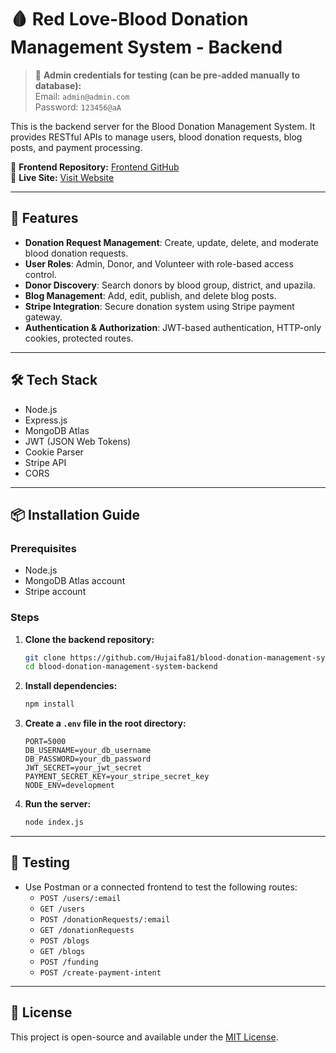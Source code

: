 
# 🩸 Red Love-Blood Donation Management System - Backend

> 🧪 **Admin credentials for testing (can be pre-added manually to database):**  
> Email: `admin@admin.com`  
> Password: `123456@aA`

This is the backend server for the Blood Donation Management System. It provides RESTful APIs to manage users, blood donation requests, blog posts, and payment processing.

🔗 **Frontend Repository:** [Frontend GitHub](https://github.com/Hujaifa81/blood-donation-management-system-frontend)  
🔗 **Live Site:** [Visit Website](https://blood-donation-managemen-7ebd3.web.app/)

---

## 🚀 Features

- **Donation Request Management**: Create, update, delete, and moderate blood donation requests.
- **User Roles**: Admin, Donor, and Volunteer with role-based access control.
- **Donor Discovery**: Search donors by blood group, district, and upazila.
- **Blog Management**: Add, edit, publish, and delete blog posts.
- **Stripe Integration**: Secure donation system using Stripe payment gateway.
- **Authentication & Authorization**: JWT-based authentication, HTTP-only cookies, protected routes.

---

## 🛠 Tech Stack

- Node.js
- Express.js
- MongoDB Atlas
- JWT (JSON Web Tokens)
- Cookie Parser
- Stripe API
- CORS

---

## 📦 Installation Guide

### Prerequisites

- Node.js
- MongoDB Atlas account
- Stripe account

### Steps

1. **Clone the backend repository:**
   ```bash
   git clone https://github.com/Hujaifa81/blood-donation-management-system-backend.git
   cd blood-donation-management-system-backend
   ```

2. **Install dependencies:**
   ```bash
   npm install
   ```

3. **Create a `.env` file in the root directory:**
   ```env
   PORT=5000
   DB_USERNAME=your_db_username
   DB_PASSWORD=your_db_password
   JWT_SECRET=your_jwt_secret
   PAYMENT_SECRET_KEY=your_stripe_secret_key
   NODE_ENV=development
   ```

4. **Run the server:**
   ```bash
   node index.js
   ```

---

## 🧪 Testing

- Use Postman or a connected frontend to test the following routes:
  - `POST /users/:email`
  - `GET /users`
  - `POST /donationRequests/:email`
  - `GET /donationRequests`
  - `POST /blogs`
  - `GET /blogs`
  - `POST /funding`
  - `POST /create-payment-intent`


---

## 📄 License

This project is open-source and available under the [MIT License](LICENSE).
